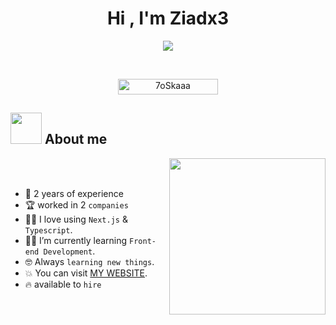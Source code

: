 <h1 align="center">Hi , I'm Ziadx3 </h1>
<p align="center">
  <a href="https://github.com/DenverCoder1/readme-typing-svg"><img src="https://readme-typing-svg.herokuapp.com?font=Time+New+Roman&color=%23C8BE25&size=25&center=true&vCenter=true&width=600&height=100&lines=Front+End+Developer+@thegreatagen1;Neovim+user;Competitive+Programmer;Always+learning+new+things"></a>
</p>


<br>

<p align="center"> 
	<img src="https://komarev.com/ghpvc/?username=ziadx33&label=Profile%20views&color=0047AB&style=plastic?" alt="7oSkaaa" height=25px, width=160px/> 
</p>

	
## <picture><img src = "https://github.com/7oSkaaa/7oSkaaa/blob/main/Images/about_me.gif?raw=true" width = 50px></picture> About me

<picture> <img align="right" src="https://github.com/7oSkaaa/7oSkaaa/blob/main/Images/Right_Side.gif?raw=true" width = 250px></picture>

<br><br>

- :school: 2 years of experience
- 🏆 worked in 2 `companies`
- :technologist: I love using `Next.js` & `Typescript`.
- :student: I’m currently learning `Front-end Development`.
- :nerd_face: Always `learning new things`.
- :boom: You can visit <a href="https://ziad-hatem.vercel.app" target="_blank">MY WEBSITE</a>.
- :fire: available to `hire`
